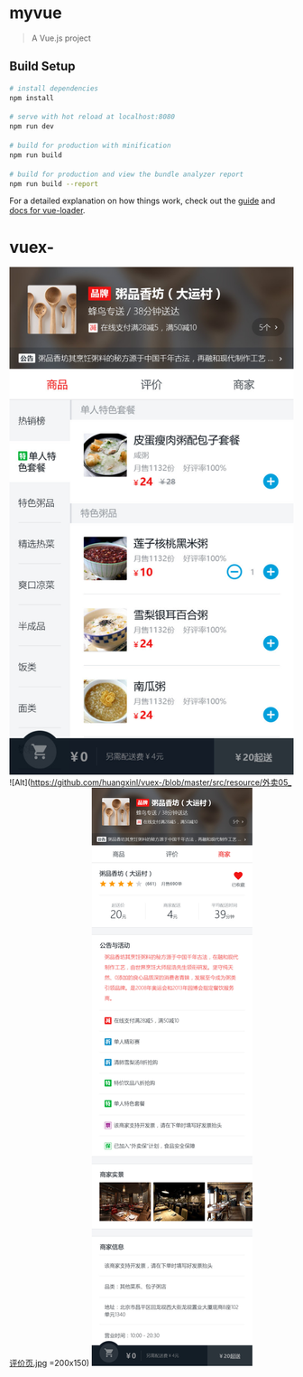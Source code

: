 # myvue

> A Vue.js project

## Build Setup

``` bash
# install dependencies
npm install

# serve with hot reload at localhost:8080
npm run dev

# build for production with minification
npm run build

# build for production and view the bundle analyzer report
npm run build --report
```

For a detailed explanation on how things work, check out the [guide](http://vuejs-templates.github.io/webpack/) and [docs for vue-loader](http://vuejs.github.io/vue-loader).
# vuex-

![Alt](https://github.com/huangxinl/vuex-/blob/master/src/resource/外卖01_商品页.jpg)
![Alt](https://github.com/huangxinl/vuex-/blob/master/src/resource/外卖05_评价页.jpg =200x150)
![Alt](https://github.com/huangxinl/vuex-/blob/master/src/resource/%E5%A4%96%E5%8D%9606_%E5%95%86%E5%AE%B6%E9%A1%B5.jpg)
